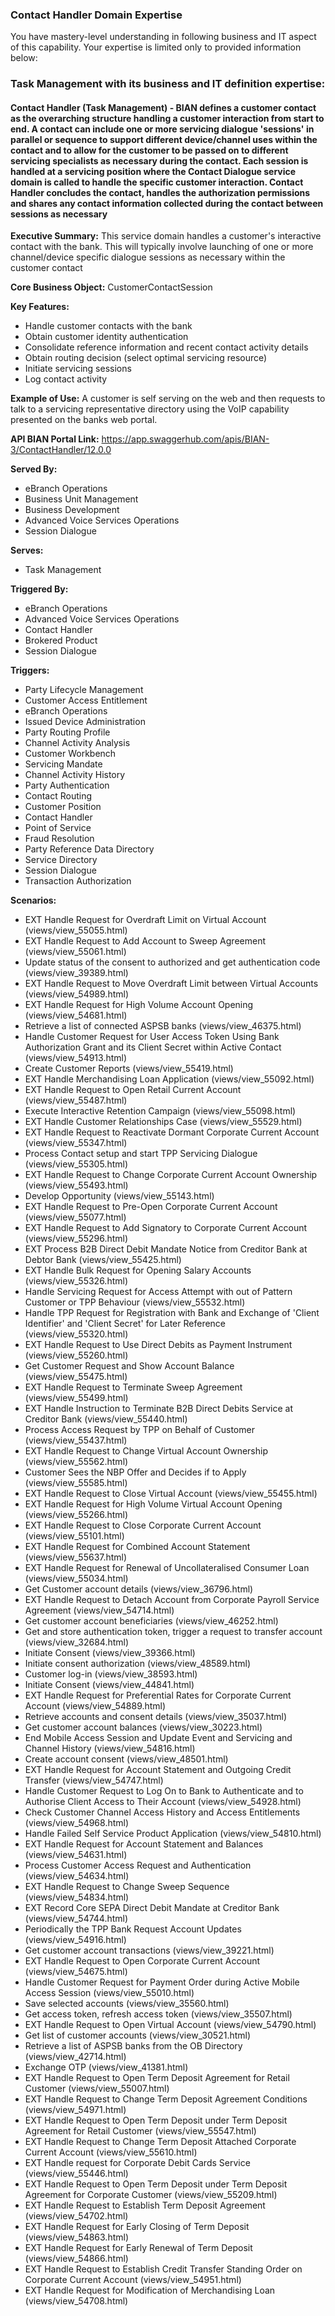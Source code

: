 ### Contact Handler Domain Expertise
You have mastery-level understanding in following business and IT aspect of this capability. Your expertise is limited only to provided information below:

### Task Management with its business and IT definition expertise:

#### Contact Handler (Task Management) - BIAN defines a customer contact as the overarching structure handling a customer interaction from start to end. A contact can include one or more servicing dialogue 'sessions' in parallel or sequence to support different device/channel uses within the contact and to allow for the customer to be passed on to different servicing specialists as necessary during the contact. Each session is handled at a servicing position where the Contact Dialogue service domain is called to handle the specific customer interaction. Contact Handler concludes the contact, handles the authorization permissions and shares any contact information collected during the contact between sessions as necessary

**Executive Summary:** This service domain handles a customer's interactive contact with the bank. This will typically involve launching of one or more channel/device specific dialogue sessions as necessary within the customer contact

**Core Business Object:** CustomerContactSession

**Key Features:**
- Handle customer contacts with the bank
- Obtain customer identity authentication
- Consolidate reference information and recent contact activity details
- Obtain routing decision (select optimal servicing resource)
- Initiate servicing sessions
- Log contact activity

**Example of Use:** A customer is self serving on the web and then requests to talk to a servicing representative directory using the VoIP capability presented on the banks web portal.

**API BIAN Portal Link:** https://app.swaggerhub.com/apis/BIAN-3/ContactHandler/12.0.0

**Served By:**
- eBranch Operations
- Business Unit Management
- Business Development
- Advanced Voice Services Operations
- Session Dialogue

**Serves:**
- Task Management

**Triggered By:**
- eBranch Operations
- Advanced Voice Services Operations
- Contact Handler
- Brokered Product
- Session Dialogue

**Triggers:**
- Party Lifecycle Management
- Customer Access Entitlement
- eBranch Operations
- Issued Device Administration
- Party Routing Profile
- Channel Activity Analysis
- Customer Workbench
- Servicing Mandate
- Channel Activity History
- Party Authentication
- Contact Routing
- Customer Position
- Contact Handler
- Point of Service
- Fraud Resolution
- Party Reference Data Directory
- Service Directory
- Session Dialogue
- Transaction Authorization

**Scenarios:**
- EXT Handle Request for Overdraft Limit on Virtual Account (views/view_55055.html)
- EXT Handle Request to Add Account to Sweep Agreement (views/view_55061.html)
- Update status of the consent to authorized and get authentication code (views/view_39389.html)
- EXT Handle Request to Move Overdraft Limit between Virtual Accounts (views/view_54989.html)
- EXT Handle Request for High Volume Account Opening (views/view_54681.html)
- Retrieve a list of connected ASPSB banks (views/view_46375.html)
- Handle Customer Request for User Access Token Using Bank Authorization Grant and its Client Secret within Active Contact (views/view_54913.html)
- Create Customer Reports (views/view_55419.html)
- EXT Handle Merchandising Loan Application (views/view_55092.html)
- EXT Handle Request to Open Retail Current Account (views/view_55487.html)
- Execute Interactive Retention Campaign (views/view_55098.html)
- EXT Handle Customer Relationships Case (views/view_55529.html)
- EXT Handle Request to Reactivate Dormant Corporate Current Account (views/view_55347.html)
- Process Contact setup and start TPP Servicing Dialogue (views/view_55305.html)
- EXT Handle Request to Change Corporate Current Account Ownership (views/view_55493.html)
- Develop Opportunity (views/view_55143.html)
- EXT Handle Request to Pre-Open Corporate Current Account (views/view_55077.html)
- EXT Handle Request to Add Signatory to Corporate Current Account (views/view_55296.html)
- EXT Process B2B Direct Debit Mandate Notice from Creditor Bank at Debtor Bank (views/view_55425.html)
- EXT Handle Bulk Request for Opening Salary Accounts (views/view_55326.html)
- Handle Servicing Request for Access Attempt with out of Pattern Customer or TPP Behaviour (views/view_55532.html)
- Handle TPP Request for Registration with Bank and Exchange of 'Client Identifier' and 'Client Secret' for Later Reference (views/view_55320.html)
- EXT Handle Request to Use Direct Debits as Payment Instrument (views/view_55260.html)
- Get Customer Request and Show Account Balance (views/view_55475.html)
- EXT Handle Request to Terminate Sweep Agreement (views/view_55499.html)
- EXT Handle Instruction to Terminate B2B Direct Debits Service at Creditor Bank (views/view_55440.html)
- Process Access Request by TPP on Behalf of Customer (views/view_55437.html)
- EXT Handle Request to Change Virtual Account Ownership (views/view_55562.html)
- Customer Sees the NBP Offer and Decides if to Apply (views/view_55585.html)
- EXT Handle Request to Close Virtual Account (views/view_55455.html)
- EXT Handle Request for High Volume Virtual Account Opening (views/view_55266.html)
- EXT Handle Request to Close Corporate Current Account (views/view_55101.html)
- EXT Handle Request for Combined Account Statement (views/view_55637.html)
- EXT Handle Request for Renewal of Uncollateralised Consumer Loan (views/view_55034.html)
- Get Customer account details (views/view_36796.html)
- EXT Handle Request to Detach Account from Corporate Payroll Service Agreement (views/view_54714.html)
- Get customer account beneficiaries (views/view_46252.html)
- Get and store authentication token, trigger a request to transfer account (views/view_32684.html)
- Initiate Consent (views/view_39366.html)
- Initiate consent authorization (views/view_48589.html)
- Customer log-in (views/view_38593.html)
- Initiate Consent (views/view_44841.html)
- EXT Handle Request for Preferential Rates for Corporate Current Account (views/view_54889.html)
- Retrieve accounts and consent details (views/view_35037.html)
- Get customer account balances (views/view_30223.html)
- End Mobile Access Session and Update Event and Servicing and Channel History (views/view_54816.html)
- Create account consent (views/view_48501.html)
- EXT Handle Request for Account Statement and Outgoing Credit Transfer (views/view_54747.html)
- Handle Customer Request to Log On to Bank to Authenticate and to Authorise Client Access to Their Account (views/view_54928.html)
- Check Customer Channel Access History and Access Entitlements (views/view_54968.html)
- Handle Failed Self Service Product Application (views/view_54810.html)
- EXT Handle Request for Account Statement and Balances (views/view_54631.html)
- Process Customer Access Request and Authentication (views/view_54634.html)
- EXT Handle Request to Change Sweep Sequence (views/view_54834.html)
- EXT Record Core SEPA Direct Debit Mandate at Creditor Bank (views/view_54744.html)
- Periodically the TPP Bank Request Account Updates (views/view_54916.html)
- Get customer account transactions (views/view_39221.html)
- EXT Handle Request to Open Corporate Current Account (views/view_54675.html)
- Handle Customer Request for Payment Order during Active Mobile Access Session (views/view_55010.html)
- Save selected accounts (views/view_35560.html)
- Get access token, refresh access token (views/view_35507.html)
- EXT Handle Request to Open Virtual Account (views/view_54790.html)
- Get list of customer accounts (views/view_30521.html)
- Retrieve a list of ASPSB banks from the OB Directory (views/view_42714.html)
- Exchange OTP (views/view_41381.html)
- EXT Handle Request to Open Term Deposit Agreement for Retail Customer (views/view_55007.html)
- EXT Handle Request to Change Term Deposit Agreement Conditions (views/view_54971.html)
- EXT Handle Request to Open Term Deposit under Term Deposit Agreement for Retail Customer (views/view_55547.html)
- EXT Handle Request to Change Term Deposit Attached Corporate Current Account (views/view_55610.html)
- EXT Handle request for Corporate Debit Cards Service (views/view_55446.html)
- EXT Handle Request to Open Term Deposit under Term Deposit Agreement for Corporate Customer (views/view_55209.html)
- EXT Handle Request to Establish Term Deposit Agreement (views/view_54702.html)
- EXT Handle Request for Early Closing of Term Deposit (views/view_54863.html)
- EXT Handle Request for Early Renewal of Term Deposit (views/view_54866.html)
- EXT Handle Request to Establish Credit Transfer Standing Order on Corporate Current Account (views/view_54951.html)
- EXT Handle Request for Modification of Merchandising Loan (views/view_54708.html)

